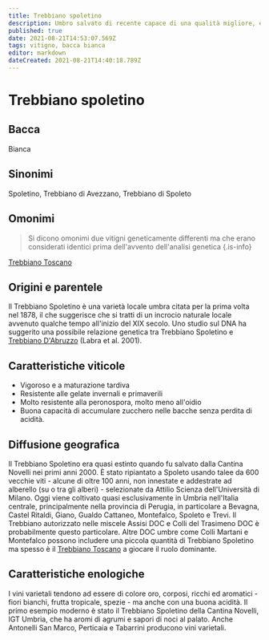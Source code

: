 ```yaml
---
title: Trebbiano spoletino
description: Umbro salvato di recente capace di una qualità migliore, e più corpo, della maggior parte dei Trebbiano.
published: true
date: 2021-08-21T14:53:07.569Z
tags: vitigno, bacca bianca
editor: markdown
dateCreated: 2021-08-21T14:40:18.789Z
---
```


# Trebbiano spoletino

## Bacca
Bianca

## Sinonimi
Spoletino, Trebbiano di Avezzano, Trebbiano di Spoleto

## Omonimi
> Si dicono omonimi due vitigni geneticamente differenti ma che erano considerati identici prima dell'avvento dell'analisi genetica
{.is-info}

[Trebbiano Toscano](/vitigni/Italia/bacca-bianca/trebbiano-toscano)


## Origini e parentele
Il Trebbiano Spoletino è una varietà locale umbra citata per la prima volta nel 1878, il che suggerisce che si tratti di un incrocio naturale locale avvenuto qualche tempo all'inizio del XIX secolo. Uno studio sul DNA ha suggerito una possibile relazione genetica tra Trebbiano Spoletino e [Trebbiano D'Abruzzo](/vitigni/Italia/bacca-bianca/trebbiano-d-abruzzo) (Labra et al. 2001).

## Caratteristiche viticole

- Vigoroso e a maturazione tardiva
- Resistente alle gelate invernali e primaverili
- Molto resistente alla peronospora, molto meno all'oidio
- Buona capacità di accumulare zucchero nelle bacche senza perdita di acidità.

## Diffusione geografica

Il Trebbiano Spoletino era quasi estinto quando fu salvato dalla Cantina Novelli nei primi anni 2000. È stato ripiantato a Spoleto usando talee da 600 vecchie viti - alcune di oltre 100 anni, non innestate e addestrate ad alberello (su o tra gli alberi) - selezionate da Attilio Scienza dell'Università di Milano. Oggi viene coltivato quasi esclusivamente in Umbria nell'Italia centrale, principalmente nella provincia di Perugia, in particolare a Bevagna, Castel Ritaldi, Giano, Gualdo Cattaneo, Montefalco, Spoleto e Trevi. Il Trebbiano autorizzato nelle miscele Assisi DOC e Colli del Trasimeno DOC è probabilmente questo particolare. Altre DOC umbre come Colli Martani e Montefalco possono includere una piccola quantità di Trebbiano Spoletino ma spesso è il [Trebbiano Toscano](/vitigni/Italia/bacca-bianca/trebbiano-toscano) a giocare il ruolo dominante.

## Caratteristiche enologiche

I vini varietali tendono ad essere di colore oro, corposi, ricchi ed aromatici - fiori bianchi, frutta tropicale, spezie - ma anche con una buona acidità. Il primo esempio moderno è stato il Trebbiano Spoletino della Cantina Novelli, IGT Umbria, che ha aromi di agrumi e sapori di noci al palato. Anche Antonelli San Marco, Perticaia e Tabarrini producono vini varietali.


